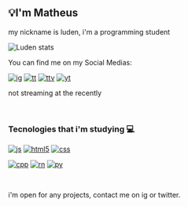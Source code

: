 ## 💡I'm Matheus 


<div>
 <p> my nickname is luden, i'm a programming student<p>
 </div>

![Luden stats](https://github-readme-stats.vercel.app/api?username=luden&show_icons=true&theme=dark)


<div> 
 <p> You can find me on my Social Medias:<p>
 </div>

<div>
 
[![ig](https://img.shields.io/badge/Instagram-E4405F?style=for-the-badge&logo=instagram&logoColor=white)](https://www.instagram.com/luden.wav/#)
[![tt](https://img.shields.io/badge/Twitter-1DA1F2?style=for-the-badge&logo=twitter&logoColor=white)](https://x.com/luden_wav)
[![ttv](https://img.shields.io/badge/Twitch-9146FF?style=for-the-badge&logo=twitch&logoColor=white)](https://www.twitch.tv/mluden)
[![yt](https://img.shields.io/badge/YouTube-FF0000?style=for-the-badge&logo=youtube&logoColor=white)](https://www.youtube.com/channel/UC2lS5tWGcFjfEx2_oxZupTw)

 </div>

   <div>
     <styles>
     
   <p5>not streaming at the recently</p5> 
   
    
   </styles>
   </div>
   <p></br></p>


### Tecnologies that i'm studying 💻
[![js](https://img.shields.io/badge/JavaScript-F7DF1E?style=for-the-badge&logo=javascript&logoColor=black)]()
[![html5](https://img.shields.io/badge/HTML5-E34F26?style=for-the-badge&logo=html5&logoColor=white)]()
[![css](https://img.shields.io/badge/CSS3-1572B6?style=for-the-badge&logo=css3&logoColor=white)]()

[![cpp](https://img.shields.io/badge/C%2B%2B-00599C?style=for-the-badge&logo=c%2B%2B&logoColor=white)]()
[![rn](https://img.shields.io/badge/React_Native-20232A?style=for-the-badge&logo=react&logoColor=61DAFB)]()
[![py](https://img.shields.io/badge/Python-3776AB?style=for-the-badge&logo=python&logoColor=white)]()

<p></br></p>
i'm open for any projects, contact me on ig or twitter.
